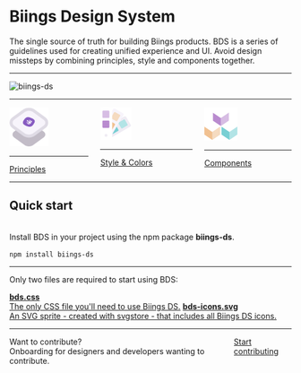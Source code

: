 <h1 class="title is-1 is-family-secondary">Biings Design System</h1>
<p class="subtitle is-4">
    <span class="has-text-weight-medium">
        The single source of truth for building Biings products</span>. BDS is a series of guidelines used for creating unified experience and UI. Avoid design missteps by combining principles, style and components together.
</p>
<hr class="is-smaller">
<img src="https://img.shields.io/npm/v/biings-ds.svg?color=%23815BC3&label=npm&style=flat-square" alt="biings-ds">
<hr class="is-small">
<div class="columns is-multiline">
    <div class="column is-full">
        <a href="#/approach" class="box is-raised has-background-grey-lighter hover-to-popping">
            <div class="box">
                    <img src="media/principles.png" width="70" class="no-zoom"/>
                    <hr class="is-smaller">
                    <div>
                        <div class="title is-4 has-text-dark has-text-weight-medium">Principles</div>
                    </div>
            </div>
        </a>
    </div>
    <div class="column is-half">
        <a href="#/color" class="box is-raised has-background-gradient-2 hover-to-popping">
            <div class="box">
                <img src="media/style.png" width="56" class="no-zoom"/>
                <hr class="is-smaller">
                <div>
                    <div class="title is-4 has-text-white has-text-weight-medium">Style & Colors</div>
                </div>
            </div>
        </a>
    </div>
    <div class="column is-half">
        <a href="#/avatar" class="box is-raised has-background-gradient-3 hover-to-popping">
            <div class="box">
                <img src="media/components.png" width="60" class="no-zoom"/>
                <hr class="is-smaller">
                <div>
                    <div class="title is-4 has-text-white has-text-weight-medium">Components</div>
                </div>
            </div>
        </a>
    </div>
</div>

<hr class="is-visible is-large">

<h2 class="title is-3 has-text-weight-bold">Quick start</h2><br>

<div class="subtitle">Install BDS in your project using the npm package <strong>biings-ds</strong>.</div>

    npm install biings-ds
<hr class="is-small">

<div class="subtitle">Only two files are required to start using BDS:</div>

<a href="https://raw.githubusercontent.com/ForsysInteractive/biings-ds/master/build/bds.css" class="box is-raised is-shadowless has-text-grey-darker" download><span class="is-monospace has-text-dark">**bds.css**</span><br>The only CSS file you'll need to use Biings DS.</a>
<a href="https://raw.githubusercontent.com/ForsysInteractive/biings-ds/master/build/bds-icons.min.svg" class="box is-raised is-shadowless has-text-grey-darker" download><span class="is-monospace has-text-dark">**bds-icons.svg**</span><br>An SVG sprite - created with svgstore - that includes all Biings DS icons.</a>

<hr>

<div class="box is-large is-bordered">
    <div class="columns is-marginless is-vcentered">
        <div class="column is-7">
            <div class="title is-4 has-text-weight-semibold">Want to contribute?</div>
            <div class="subtitle is-6 has-text-grey-dark">Onboarding for designers and developers wanting to contribute.</div>
        </div>
        <div class="column is-5 has-text-right">
            <a href="#/contribute" class="button is-rounded is-warning has-text-black is-beefy">Start contributing</a>
        </div>
    </div>
</div>